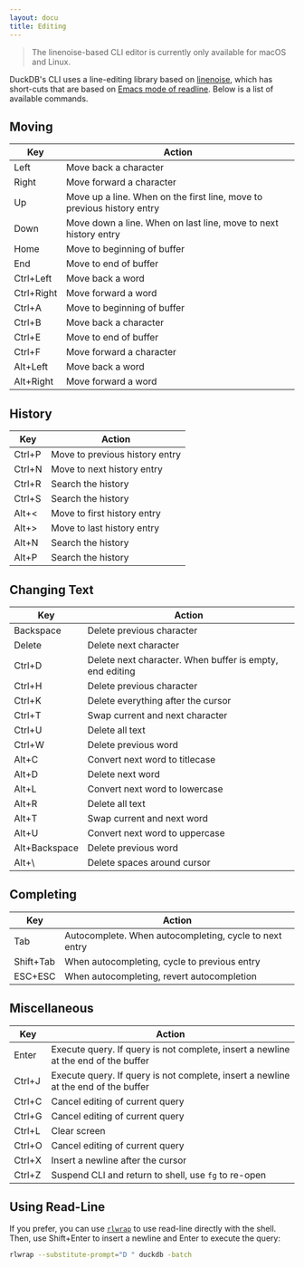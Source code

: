 ```yaml
---
layout: docu
title: Editing
---
```


> The linenoise-based CLI editor is currently only available for macOS and Linux.

DuckDB's CLI uses a line-editing library based on [linenoise](https://github.com/antirez/linenoise), which has short-cuts that are based on [Emacs mode of readline](https://readline.kablamo.org/emacs.html). Below is a list of available commands.

## Moving

<div class="narrow_table"></div>

|      Key      |                                 Action                                 |
|---------------|------------------------------------------------------------------------|
| Left          | Move back a character                                                  |
| Right         | Move forward a character                                               |
| Up            | Move up a line. When on the first line, move to previous history entry |
| Down          | Move down a line. When on last line, move to next history entry        |
| Home          | Move to beginning of buffer                                            |
| End           | Move to end of buffer                                                  |
| Ctrl+Left     | Move back a word                                                       |
| Ctrl+Right    | Move forward a word                                                    |
| Ctrl+A        | Move to beginning of buffer                                            |
| Ctrl+B        | Move back a character                                                  |
| Ctrl+E        | Move to end of buffer                                                  |
| Ctrl+F        | Move forward a character                                               |
| Alt+Left      | Move back a word                                                       |
| Alt+Right     | Move forward a word                                                    |

## History

<div class="narrow_table"></div>

| Key    | Action                         |
|--------|--------------------------------|
| Ctrl+P | Move to previous history entry |
| Ctrl+N | Move to next history entry     |
| Ctrl+R | Search the history             |
| Ctrl+S | Search the history             |
| Alt+<  | Move to first history entry    |
| Alt+>  | Move to last history entry     |
| Alt+N  | Search the history             |
| Alt+P  | Search the history             |

## Changing Text

<div class="narrow_table"></div>

| Key           | Action                                                   |
|---------------|----------------------------------------------------------|
| Backspace     | Delete previous character                                |
| Delete        | Delete next character                                    |
| Ctrl+D        | Delete next character. When buffer is empty, end editing |
| Ctrl+H        | Delete previous character                                |
| Ctrl+K        | Delete everything after the cursor                       |
| Ctrl+T        | Swap current and next character                          |
| Ctrl+U        | Delete all text                                          |
| Ctrl+W        | Delete previous word                                     |
| Alt+C         | Convert next word to titlecase                           |
| Alt+D         | Delete next word                                         |
| Alt+L         | Convert next word to lowercase                           |
| Alt+R         | Delete all text                                          |
| Alt+T         | Swap current and next word                               |
| Alt+U         | Convert next word to uppercase                           |
| Alt+Backspace | Delete previous word                                     |
| Alt+\         | Delete spaces around cursor                              |

## Completing

<div class="narrow_table"></div>

|    Key    |                          Action                        |
|-----------|--------------------------------------------------------|
| Tab       | Autocomplete. When autocompleting, cycle to next entry |
| Shift+Tab | When autocompleting, cycle to previous entry           |
| ESC+ESC   | When autocompleting, revert autocompletion             |

## Miscellaneous

<div class="narrow_table"></div>

|  Key   |                           Action                                                   |
|--------|------------------------------------------------------------------------------------|
| Enter  | Execute query. If query is not complete, insert a newline at the end of the buffer |
| Ctrl+J | Execute query. If query is not complete, insert a newline at the end of the buffer |
| Ctrl+C | Cancel editing of current query                                                    |
| Ctrl+G | Cancel editing of current query                                                    |
| Ctrl+L | Clear screen                                                                       |
| Ctrl+O | Cancel editing of current query                                                    |
| Ctrl+X | Insert a newline after the cursor                                                  |
| Ctrl+Z | Suspend CLI and return to shell, use `fg` to re-open                               |

## Using Read-Line

If you prefer, you can use [`rlwrap`](https://github.com/hanslub42/rlwrap) to use read-line directly with the shell. Then, use Shift+Enter to insert a newline and Enter to execute the query:

```bash
rlwrap --substitute-prompt="D " duckdb -batch
```
